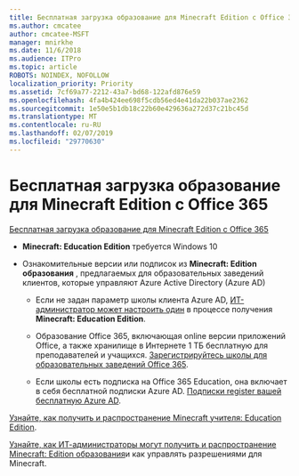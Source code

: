 ```yaml
---
title: Бесплатная загрузка образование для Minecraft Edition с Office 365
ms.author: cmcatee
author: cmcatee-MSFT
manager: mnirkhe
ms.date: 11/6/2018
ms.audience: ITPro
ms.topic: article
ROBOTS: NOINDEX, NOFOLLOW
localization_priority: Priority
ms.assetid: 7cf69a77-2212-43a7-bd68-122afd876e59
ms.openlocfilehash: 4fa4b424ee698f5cdb56ed4e41da22b037ae2362
ms.sourcegitcommit: 1e50e5b1db18c22b60e429636a272d37c21bc45d
ms.translationtype: MT
ms.contentlocale: ru-RU
ms.lasthandoff: 02/07/2019
ms.locfileid: "29770630"
---
```

# <a name="minecraft-edition-with-office-365-education-for-free"></a>Бесплатная загрузка образование для Minecraft Edition с Office 365

[Бесплатная загрузка образование для Minecraft Edition с Office 365](https://docs.microsoft.com/education/windows/get-minecraft-for-education)
  
- **Minecraft: Education Edition** требуется Windows 10 
    
- Ознакомительные версии или подписок из **Minecraft: Edition образования** , предлагаемых для образовательных заведений клиентов, которые управляют Azure Active Directory (Azure AD) 
    
  - Если не задан параметр школы клиента Azure AD, [ИТ-администратор может настроить один](https://docs.microsoft.com/education/windows/school-get-minecraft) в процессе получения **Minecraft: Education Edition**.
    
  - Образование Office 365, включающая online версии приложений Office, а также хранилище в Интернете 1 ТБ бесплатную для преподавателей и учащихся. [Зарегистрируйтесь школы для образовательных заведений Office 365](https://products.office.com/academic/office-365-education-plan).
    
  - Если школы есть подписка на Office 365 Education, она включает в себя бесплатной подписки Azure AD. [Подписки register вашей бесплатную Azure AD](https://msdn.microsoft.com/library/windows/hardware/mt703369%28v=vs.85%29.aspx).
    
[Узнайте, как получить и распространение Minecraft учителя: Education Edition](https://docs.microsoft.com/education/windows/teacher-get-minecraft).
  
[Узнайте, как ИТ-администраторы могут получить и распространение Minecraft: Edition образования](https://docs.microsoft.com/education/windows/school-get-minecraft)и как управлять разрешениями для Minecraft.
  


